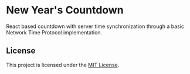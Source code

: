 # New Year's Countdown

React based countdown with server time synchronization through a basic Network Time Protocol implementation.

## License 
This project is licensed under the [MIT License](LICENSE).